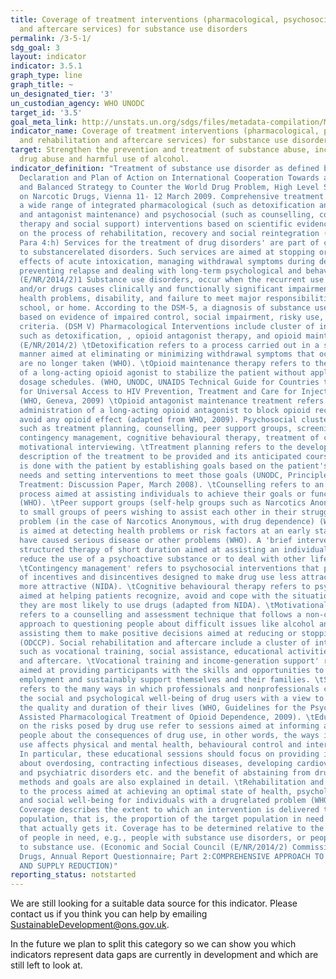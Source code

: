```yaml
---
title: Coverage of treatment interventions (pharmacological, psychosocial and rehabilitation
  and aftercare services) for substance use disorders
permalink: /3-5-1/
sdg_goal: 3
layout: indicator
indicator: 3.5.1
graph_type: line
graph_title: ~
un_designated_tier: '3'
un_custodian_agency: WHO UNODC
target_id: '3.5'
goal_meta_link: http://unstats.un.org/sdgs/files/metadata-compilation/Metadata-Goal-3.pdf
indicator_name: Coverage of treatment interventions (pharmacological, psychosocial
  and rehabilitation and aftercare services) for substance use disorders
target: Strengthen the prevention and treatment of substance abuse, including narcotic
  drug abuse and harmful use of alcohol.
indicator_definition: "Treatment of substance use disorder as defined by the Political
  Declaration and Plan of Action on International Cooperation Towards an integrated
  and Balanced Strategy to Counter the World Drug Problem, High Level Segment, Commission
  on Narcotic Drugs, Vienna 11- 12 March 2009. Comprehensive treatment system offering
  a wide range of integrated pharmacological (such as detoxification and opioid agonist
  and antagonist maintenance) and psychosocial (such as counselling, cognitive behavioural
  therapy and social support) interventions based on scientific evidence and focused
  on the process of rehabilitation, recovery and social reintegration (Plan of Action,
  Para 4:h) Services for the treatment of drug disorders' are part of clinical responses
  to substancerelated disorders. Such services are aimed at stopping or reducing the
  effects of acute intoxication, managing withdrawal symptoms during detoxification,
  preventing relapse and dealing with long-term psychological and behavioural symptoms..
  (E/NR/2014/2)1 Substance use disorders, occur when the recurrent use of alcohol
  and/or drugs causes clinically and functionally significant impairment, such as
  health problems, disability, and failure to meet major responsibilities at work,
  school, or home. According to the DSM-5, a diagnosis of substance use disorder is
  based on evidence of impaired control, social impairment, risky use, and pharmacological
  criteria. (DSM V) Pharmacological Interventions include cluster of interventions
  such as detoxification, , opioid antagonist therapy, and opioid maintenance therapy
  (E/NR/2014/2) \tDetoxification refers to a process carried out in a safe and effective
  manner aimed at eliminating or minimizing withdrawal symptoms that occur after drugs
  are no longer taken (WHO). \tOpioid maintenance therapy refers to the regular administration
  of a long-acting opioid agonist to stabilize the patient without applying tapering
  dosage schedules. (WHO, UNODC, UNAIDS Technical Guide for Countries to Set Targets
  for Universal Access to HIV Prevention, Treatment and Care for Injecting Drug Users
  (WHO, Geneva, 2009) \tOpioid antagonist maintenance treatment refers to the regular
  administration of a long-acting opioid antagonist to block opioid receptors and
  avoid any opioid effect (adapted from WHO, 2009). Psychosocial cluster of interventions
  such as treatment planning, counselling, peer support groups, screening/brief intervention,
  contingency management, cognitive behavioural therapy, treatment of comorbidity,
  motivational interviewing. \tTreatment planning refers to the development of a written
  description of the treatment to be provided and its anticipated course. Such planning
  is done with the patient by establishing goals based on the patient's identified
  needs and setting interventions to meet those goals (UNODC, Principles of Drug Dependence
  Treatment: Discussion Paper, March 2008). \tCounselling refers to an intensive interpersonal
  process aimed at assisting individuals to achieve their goals or function more effectively
  (WHO). \tPeer support groups (self-help groups such as Narcotics Anonymous) refers
  to small groups of peers wishing to assist each other in their struggle with a particular
  problem (in the case of Narcotics Anonymous, with drug dependence) (WHO). \tScreening
  is aimed at detecting health problems or risk factors at an early stage before they
  have caused serious disease or other problems (WHO). A 'brief intervention' is a
  structured therapy of short duration aimed at assisting an individual to cease or
  reduce the use of a psychoactive substance or to deal with other life issues (WHO).
  \tContingency management' refers to psychosocial interventions that provide a system
  of incentives and disincentives designed to make drug use less attractive and abstinence
  more attractive (NIDA). \tCognitive behavioural therapy refers to psychosocial interventions
  aimed at helping patients recognize, avoid and cope with the situations in which
  they are most likely to use drugs (adapted from NIDA). \tMotivational interviewing
  refers to a counselling and assessment technique that follows a non-confrontational
  approach to questioning people about difficult issues like alcohol and drug use,
  assisting them to make positive decisions aimed at reducing or stopping such use
  (ODCCP). Social rehabilitation and aftercare include a cluster of interventions
  such as vocational training, social assistance, educational activities, rehabilitation
  and aftercare. \tVocational training and income-generation support' refers to activities
  aimed at providing participants with the skills and opportunities to engage in meaningful
  employment and sustainably support themselves and their families. \tSocial assistance
  refers to the many ways in which professionals and nonprofessionals can support
  the social and psychological well-being of drug users with a view to improving both
  the quality and duration of their lives (WHO, Guidelines for the Psychosocially
  Assisted Pharmacological Treatment of Opioid Dependence, 2009). \tEducational activities
  on the risks posed by drug use refer to sessions aimed at informing and counselling
  people about the consequences of drug use, in other words, the ways in which such
  use affects physical and mental health, behavioural control and interpersonal relationships.
  In particular, these educational sessions should focus on providing information
  about overdosing, contracting infectious diseases, developing cardiovascular, metabolic
  and psychiatric disorders etc. and the benefit of abstaining from drug use. Treatment
  methods and goals are also explained in detail. \tRehabilitation and aftercare refers
  to the process aimed at achieving an optimal state of health, psychological functioning
  and social well-being for individuals with a drugrelated problem (WHO). Coverage
  Coverage describes the extent to which an intervention is delivered to the target
  population, that is, the proportion of the target population in need of an intervention
  that actually gets it. Coverage has to be determined relative to the national estimates
  of people in need, e.g., people with substance use disorders, or people vulnerable
  to substance use. (Economic and Social Council (E/NR/2014/2) Commission on Narcotics
  Drugs, Annual Report Questionnaire; Part 2:COMPREHENSIVE APPROACH TO DRUG DEMAND
  AND SUPPLY REDUCTION)"
reporting_status: notstarted
---
```


We are still looking for a suitable data source for this indicator. Please contact us if you think you can help by emailing <a href="mailto:SustainableDevelopment@ons.gov.uk">SustainableDevelopment@ons.gov.uk</a>.

In the future we plan to split this category so we can show you which indicators represent data gaps are currently in development and which are still left to look at.
